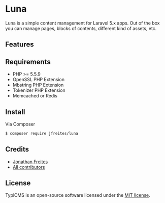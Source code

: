 # Luna

Luna is a simple content management for Laravel 5.x apps. Out of the box you can manage pages, blocks of contents, different kind of assets, etc.

## Features


## Requirements

- PHP >= 5.5.9
- OpenSSL PHP Extension
- Mbstring PHP Extension
- Tokenizer PHP Extension
- Memcached or Redis

## Install

Via Composer

``` bash
$ composer require jfreites/luna
```

## Credits

- [Jonathan Freites](https://github.com/jfreites)
- [All contributors](https://github.com/jfreites/luna/graphs/contributors)

## License

TypiCMS is an open-source software licensed under the [MIT license](http://opensource.org/licenses/MIT).